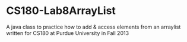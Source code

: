 # CS180-Lab8ArrayList
A java class to practice how to add &amp; access elements from an arraylist written for CS180 at Purdue University in Fall 2013
